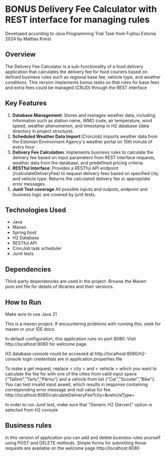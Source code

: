 # BONUS Delivery Fee Calculator with REST interface for managing rules 

Developed according to Java Programming Trial Task from Fujitsu Estonia 2024 by Mattias Kimst

## Overview
The Delivery Fee Calculator is a sub-functionality of a food delivery application that calculates the delivery fee for food couriers based on defined business rules such as regional base fee, vehicle type, and weather conditions.
This version implements bonus tasks so that rules for base fees and extra fees could be managed (CRUD) through the REST interface

## Key Features
1. **Database Management**: Stores and manages weather data, including information such as station name, WMO code, air temperature, wind speed, weather phenomenon, and timestamp in H2 database (data directory in  project structure).
2. **Scheduled Weather Data Import**:(CronJob) imports weather data from the Estonian Environment Agency's weather portal on 15th minute of every hour
3. **Delivery Fee Calculation**: Implements business rules to calculate the delivery fee based on input parameters from REST interface requests, weather data from the database, and predefined pricing criteria.
4. **RESTful Interface**: Provides a RESTful API endpoint (/calculateDeliveryFee) to request delivery fees based on specified city and vehicle type. Returns the calculated delivery fee or appropriate error messages.
5. **Junit Test coverage** All possible inputs and outputs, endpoint and business logic are covered by junit tests.

## Technologies Used
- Java 
- Maven
- Spring boot 
- H2 Database 
- RESTful API 
- CronJob task scheduler
- Junit tests

## Dependencies
Third-party dependencies are used in the project. Browse the Maven pom.xml file for details of libraries and their versions.

## How to Run

Make sure to use Java 21

This is a maven project. If encountering problems with running this, seek for maven or your IDE docs.

In default configuration, this application runs on port 8080. Visit http://localhost:8080 for welcome page

H2 database console could be accessed at http://localhost:8080/h2-console login credentials are in application.properties file

To make a get request, replace < city > and < vehicle > which you want to calculate the fee for with one of the cities from valid input space {"Tallinn","Tartu","Pärnu"} 
and a vehicle from list {"Car","Scooter","Bike"}. You can test invalid input aswell, which results in response containing
corresponding error message and null value for fee.
http://localhost:8080/calculateDeliveryFee?city=<city>&vehicleType=<vehicle>

In order to run Junit test, make sure that "Generic H2 (Server)" option is selected from H2 console

## Business rules
in this version of application you can add and delete business rules yourself using POST and DELETE methods. Simple forms for submitting those
requests are available on the welcome page http://localhost:8080




